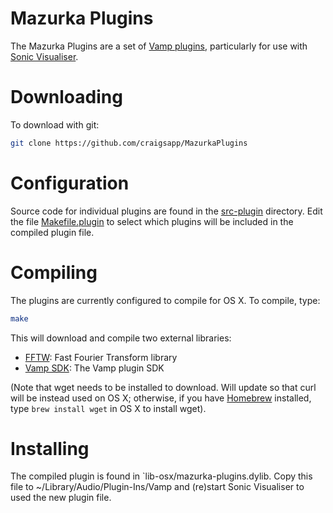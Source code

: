 Mazurka Plugins
================

The Mazurka Plugins are a set of [Vamp plugins](http://www.vamp-plugins.org),
particularly for use with [Sonic Visualiser](http://www.sonic-visualiser.org).


Downloading
===========

To download with git:

```bash
git clone https://github.com/craigsapp/MazurkaPlugins
```


Configuration
=============

Source code for individual plugins are found in the
[src-plugin](https://github.com/craigsapp/MazurkaPlugins/tree/master/src-plugin)
directory.  Edit the file
[Makefile.plugin](https://github.com/craigsapp/MazurkaPlugins/tree/master/Makefile.plugin#L10-L12)
to select which plugins will be included in the compiled plugin
file.


Compiling
=========

The plugins are currently configured to compile for OS X.  To compile, type:

```bash
make
```

This will download and compile two external libraries:

* [FFTW](http://www.fftw.org): Fast Fourier Transform library
* [Vamp SDK](http://www.vamp-plugins.org): The Vamp plugin SDK

(Note that wget needs to be installed to download.  Will update so
that curl will be instead used on OS X; otherwise, if you have 
[Homebrew](http://brew.sh) installed, type `brew install wget`
in OS X to install wget).


Installing
==========

The compiled plugin is found in `lib-osx/mazurka-plugins.dylib.
Copy this file to ~/Library/Audio/Plugin-Ins/Vamp and (re)start
Sonic Visualiser to used the new plugin file.



